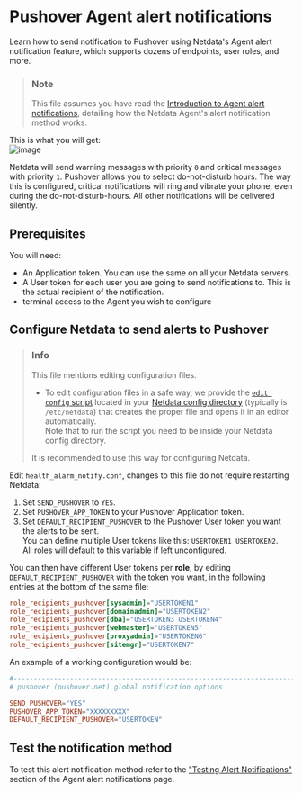 # Pushover Agent alert notifications

Learn how to send notification to Pushover using Netdata's Agent alert notification
feature, which supports dozens of endpoints, user roles, and more.

> ### Note
>
> This file assumes you have read the [Introduction to Agent alert notifications](https://github.com/netdata/netdata/blob/master/health/notifications/README.md), detailing how the Netdata Agent's alert notification method works.

This is what you will get:  
![image](https://cloud.githubusercontent.com/assets/2662304/18407319/839c10c4-7715-11e6-92c0-12f8215128d3.png)

Netdata will send warning messages with priority `0` and critical messages with priority `1`. Pushover allows you to select do-not-disturb hours. The way this is configured, critical notifications will ring and vibrate your phone, even during the do-not-disturb-hours. All other notifications will be delivered silently.

## Prerequisites

You will need:

- An Application token. You can use the same on all your Netdata servers.
- A User token for each user you are going to send notifications to. This is the actual recipient of the notification.
- terminal access to the Agent you wish to configure

## Configure Netdata to send alerts to Pushover

> ### Info
>
> This file mentions editing configuration files.  
>
> - To edit configuration files in a safe way, we provide the [`edit config` script](https://github.com/netdata/netdata/blob/master/docs/configure/nodes.md#use-edit-config-to-edit-configuration-files) located in your [Netdata config directory](https://github.com/netdata/netdata/blob/master/docs/configure/nodes.md#the-netdata-config-directory) (typically is `/etc/netdata`) that creates the proper file and opens it in an editor automatically.  
> Note that to run the script you need to be inside your Netdata config directory.
>
> It is recommended to use this way for configuring Netdata.

Edit `health_alarm_notify.conf`, changes to this file do not require restarting Netdata:

1. Set `SEND_PUSHOVER` to `YES`.
2. Set `PUSHOVER_APP_TOKEN` to your Pushover Application token.
3. Set `DEFAULT_RECIPIENT_PUSHOVER` to the Pushover User token you want the alerts to be sent.  
   You can define multiple User tokens like this: `USERTOKEN1 USERTOKEN2`.  
   All roles will default to this variable if left unconfigured.

You can then have different User tokens per **role**, by editing `DEFAULT_RECIPIENT_PUSHOVER` with the token you want, in the following entries at the bottom of the same file:

```conf
role_recipients_pushover[sysadmin]="USERTOKEN1"
role_recipients_pushover[domainadmin]="USERTOKEN2"
role_recipients_pushover[dba]="USERTOKEN3 USERTOKEN4"
role_recipients_pushover[webmaster]="USERTOKEN5"
role_recipients_pushover[proxyadmin]="USERTOKEN6"
role_recipients_pushover[sitemgr]="USERTOKEN7"
```

An example of a working configuration would be:

```conf
#------------------------------------------------------------------------------
# pushover (pushover.net) global notification options

SEND_PUSHOVER="YES"
PUSHOVER_APP_TOKEN="XXXXXXXXX"
DEFAULT_RECIPIENT_PUSHOVER="USERTOKEN"
```

## Test the notification method

To test this alert notification method refer to the ["Testing Alert Notifications"](https://github.com/netdata/netdata/blob/master/health/notifications/README.md#testing-alert-notifications) section of the Agent alert notifications page.
